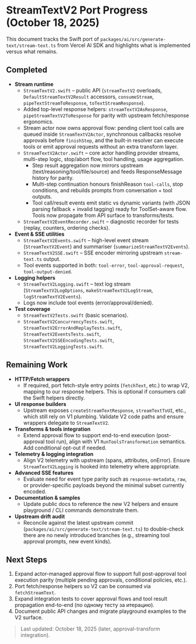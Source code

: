 # StreamTextV2 Port Progress (October 18, 2025)

This document tracks the Swift port of `packages/ai/src/generate-text/stream-text.ts` from Vercel AI SDK and highlights what is implemented versus what remains.

## Completed
- **Stream runtime**  
  - `StreamTextV2.swift` – public API (`streamTextV2` overloads, `DefaultStreamTextV2Result` accessors, `consumeStream`, `pipeTextStreamToResponse`, `toTextStreamResponse`).  
  - Added top-level response helpers: `streamTextV2AsResponse`, `pipeStreamTextV2ToResponse` for parity with upstream fetch/response ergonomics.
  - Stream actor now owns approval flow: pending client tool calls are queued inside `StreamTextV2Actor`, synchronous callbacks resolve approvals before `finishStep`, and the built-in resolver can execute tools or emit approval requests without an extra transform layer.
  - `StreamTextV2Actor.swift` – core actor handling provider streams, multi-step logic, stop/abort flow, tool handling, usage aggregation.  
    - Step result aggregation now mirrors upstream (text/reasoning/tool/file/source) and feeds ResponseMessage history for parity.
    - Multi-step continuation honours finishReason `tool-calls`, stop conditions, and rebuilds prompts from conversation + tool outputs.
    - Tool call/result events emit static vs dynamic variants (with JSON parsing fallback + invalid tagging) ready for ToolSet-aware flow. Tools now propagate from API surface to transforms/tests.
  - `StreamTextV2EventRecorder.swift` – diagnostic recorder for tests (replay, counters, ordering checks).
- **Event & SSE utilities**  
  - `StreamTextV2Events.swift` – high-level event stream (`StreamTextV2Event`) and summariser (`summarizeStreamTextV2Events`).  
  - `StreamTextV2SSE.swift` – SSE encoder mirroring upstream `stream-text.ts` output.  
  - Tool events supported in both: `tool-error`, `tool-approval-request`, `tool-output-denied`.
- **Logging helpers**  
  - `StreamTextV2Logging.swift` – text log stream (`StreamTextV2LogOptions`, `makeStreamTextV2LogStream`, `logStreamTextV2Events`).
  - Logs now include tool events (error/approval/denied).
- **Test coverage**  
  - `StreamTextV2Tests.swift` (basic scenarios).  
  - `StreamTextV2ConcurrencyTests.swift`, `StreamTextV2ErrorAndReplayTests.swift`, `StreamTextV2EventsTests.swift`, `StreamTextV2SSEEncodingTests.swift`, `StreamTextV2LoggingTests.swift`.

## Remaining Work
- **HTTP/Fetch wrappers**  
  - If required, port fetch-style entry points (`fetchText`, etc.) to wrap V2, mapping to our response helpers. This is optional if consumers call the Swift helpers directly.
- **UI response builders**  
  - Upstream exposes `createStreamTextResponse`, `streamTextToUI`, etc., which still rely on V1 plumbing. Validate V2 code paths and ensure wrappers delegate to `StreamTextV2`.
- **Transforms & tools integration**  
  - Extend approval flow to support end-to-end execution (post-approval tool run), align with V1 `RunToolsTransformation` semantics. Add conditional opt-out if needed.
- **Telemetry & logging integration**  
  - Align V2 telemetry with upstream (spans, attributes, onError). Ensure `StreamTextV2Logging` is hooked into telemetry where appropriate.
- **Advanced SSE features**  
  - Evaluate need for event type parity such as `response-metadata`, `raw`, or provider-specific payloads beyond the minimal subset currently encoded.
- **Documentation & samples**  
  - Update public docs to reference the new V2 helpers and ensure playground / CLI commands demonstrate them.
- **Upstream drift audit**  
  - Reconcile against the latest upstream commit (`packages/ai/src/generate-text/stream-text.ts`) to double-check there are no newly introduced branches (e.g., streaming tool approval prompts, new event kinds).

## Next Steps
1. Expand actor-managed approval flow to support full post-approval tool execution parity (multiple pending approvals, conditional policies, etc.).
2. Port fetch/response helpers so V2 can be consumed via `fetchStreamText`.
3. Expand integration tests to cover approval flows and tool result propagation end-to-end (по одному тесту за итерацию).
4. Document public API changes and migrate playground examples to the V2 surface.

> Last updated: October 18, 2025 (later, approval-transform integration).
